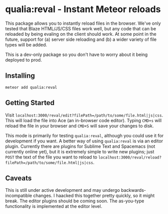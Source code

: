 # qualia:reval - Instant Meteor reloads

This package allows you to instantly reload files in the browser. We've only tested that Blaze HTML/JS/CSS files work well, but any code that can be reloaded by being evaling on the client should work. At some point in the future, support for (a) server side reloading and (b) a wider variety of file types will be added.

This is a dev-only package so you don't have to worry about it being deployed to prod.

## Installing

`meteor add qualia:reval`

## Getting Started

Visit `localhost:3000/reval/edit?filePath=/path/to/some/file.html|js|css`. This will load the file into Ace (an in-browser code editor). Typing `CMD+s` will reload the file in your browser and `CMD+S` will save your changes to disk.

This mode is primarily for testing `qualia:reval`, although you could use it for development if you want. A better way of using `qualia:reval` is via an editor plugin. Currently there are plugins for Sublime Text and Spacemacs (not currently online yet), but it is extremely simple to write new plugins; just `POST` the text of the file you want to reload to `localhost:3000/reval/reload?filePath=/path/to/some/file.html|js|css`.

## Caveats

This is still under active development and may undergo backwards-incompatible changes. I haacked this together pretty quickly, so it might break. The editor plugins should be coming soon. The as-you-type functionality is implemented at the editor level.
